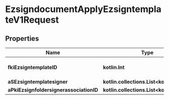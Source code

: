 
# EzsigndocumentApplyEzsigntemplateV1Request

## Properties
Name | Type | Description | Notes
------------ | ------------- | ------------- | -------------
**fkiEzsigntemplateID** | **kotlin.Int** | The unique ID of the Ezsigntemplate | 
**aSEzsigntemplatesigner** | **kotlin.collections.List&lt;kotlin.String&gt;** |  | 
**aPkiEzsignfoldersignerassociationID** | **kotlin.collections.List&lt;kotlin.Int&gt;** |  | 



